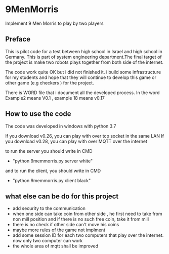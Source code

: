 # 9MenMorris
Implement 9 Men Morris to play by two players

Preface
-------------------
This is pilot code for a test between high school in Israel and high school in Germany.
This is part of system engineering department.The final target of the project is make two robots plays together from both side of the internet.

The code work quite OK but i did not finished it.
i build some infrastructure for my students and hope that they will continue to develop this game or other
game (e.g checkers ) for the project.

There is WORD file that i document all the developed process.
In the word Example2 means V0.1 ,
example 18 means v0.17


How to use the code
---------------------------
The code was developed in windows with python 3.7

If you download v0.26, you can play with over tcp socket in the same LAN
If you download v0.28, you can play with over MQTT over the internet

to run the server you should write in CMD

* "python 9memmorris.py server white"

and to run the client, you should write in CMD

* "python 9memmorris.py client black"


what else can be do for this project
------------------------------------
* add security to the communication
* when one side can take coin from other side , he first need to take from non mill position and if there is no such free coin, take it from mill
* there is no check if other side can't move his coins
* maybe more rules of the game not implment
* add some session ID for each two computers that play over the internet. now only two computer can work
* the whole area of mqtt shall be improved








